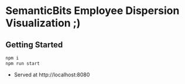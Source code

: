# SemanticBits Employee Dispersion Visualization ;)

## Getting Started

```sh
npm i
npm run start
```

- Served at http://localhost:8080